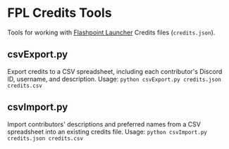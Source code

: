 # FPL Credits Tools
Tools for working with [Flashpoint Launcher](https://github.com/flashpointproject/launcher) Credits files (`credits.json`).

## csvExport.py
Export credits to a CSV spreadsheet, including each contributor's Discord ID, username, and description.
Usage: `python csvExport.py credits.json credits.csv`

## csvImport.py
Import contributors' descriptions and preferred names from a CSV spreadsheet into an existing credits file.
Usage: `python csvImport.py credits.json credits.csv`
